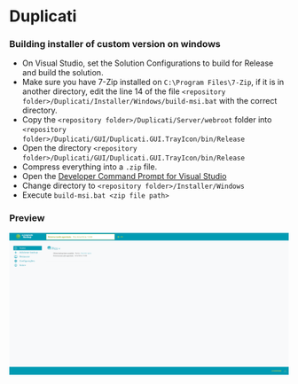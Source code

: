 # Duplicati

### Building installer of custom version on windows 

- On Visual Studio, set the Solution Configurations to build for Release and build the solution.
- Make sure you have 7-Zip installed on `C:\Program Files\7-Zip`, if it is in another directory, edit the line 14 of the file `<repository folder>/Duplicati/Installer/Windows/build-msi.bat` with the correct directory.
- Copy the `<repository folder>/Duplicati/Server/webroot` folder into `<repository folder>/Duplicati/GUI/Duplicati.GUI.TrayIcon/bin/Release`
- Open the directory `<repository folder>/Duplicati/GUI/Duplicati.GUI.TrayIcon/bin/Release`
- Compress everything into a `.zip` file.
- Open the  [Developer Command Prompt for Visual Studio](https://docs.microsoft.com/en-us/dotnet/framework/tools/developer-command-prompt-for-vs)
- Change directory to `<repository folder>/Installer/Windows`
- Execute `build-msi.bat <zip file path>`

### Preview

![](Duplicati/Server/webroot/img/preview.png)
